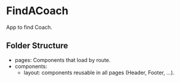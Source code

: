 # FindACoach

App to find Coach.

## Folder Structure

- pages: Components that load by route.
- components:
    - layout: components reusable in all pages (Header, Footer, ...).